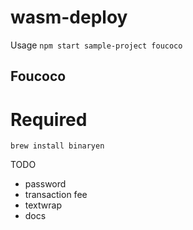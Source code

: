 # wasm-deploy

Usage `npm start sample-project foucoco`

## Foucoco

# Required

```
brew install binaryen
```

TODO

- password
- transaction fee
- textwrap
- docs
